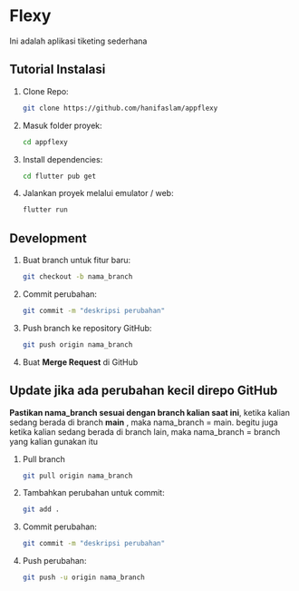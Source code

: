 # Flexy
Ini adalah aplikasi tiketing sederhana

## Tutorial Instalasi
1. Clone Repo:
   ```bash
   git clone https://github.com/hanifaslam/appflexy
   ```
2. Masuk folder proyek:
   ```bash
   cd appflexy
   ```
3. Install dependencies:
   ```bash
   cd flutter pub get
   ```
4. Jalankan proyek melalui emulator / web:
   ```bash
   flutter run
   ```

## Development
1. Buat branch untuk fitur baru:
   ```bash
   git checkout -b nama_branch
   ```
2. Commit perubahan:
   ```bash
   git commit -m "deskripsi perubahan"
   ```
3. Push branch ke repository GitHub:
   ```bash
   git push origin nama_branch
4. Buat **Merge Request** di GitHub


## Update jika ada perubahan kecil direpo GitHub
**Pastikan nama_branch sesuai dengan branch kalian saat ini**, ketika kalian sedang berada di branch **main** , maka nama_branch = main. begitu juga ketika kalian sedang berada di branch lain, maka nama_branch = branch yang kalian gunakan itu

1. Pull branch
   ```bash
   git pull origin nama_branch
   ```
2. Tambahkan  perubahan untuk commit:
   ```bash
   git add .
   ```
3. Commit perubahan:
   ```bash
   git commit -m "deskripsi perubahan"
   ```
4. Push perubahan:
   ```bash
   git push -u origin nama_branch
   ```

